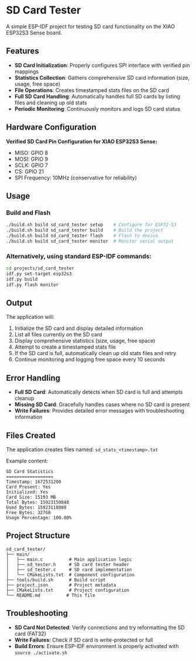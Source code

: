 # SD Card Tester

A simple ESP-IDF project for testing SD card functionality on the XIAO ESP32S3 Sense board.

## Features

- **SD Card Initialization**: Properly configures SPI interface with verified pin mappings
- **Statistics Collection**: Gathers comprehensive SD card information (size, usage, free space)
- **File Operations**: Creates timestamped stats files on the SD card
- **Full SD Card Handling**: Automatically handles full SD cards by listing files and cleaning up old stats
- **Periodic Monitoring**: Continuously monitors and logs SD card status

## Hardware Configuration

**Verified SD Card Pin Configuration for XIAO ESP32S3 Sense:**
- MISO: GPIO 8
- MOSI: GPIO 9  
- SCLK: GPIO 7
- CS: GPIO 21
- SPI Frequency: 10MHz (conservative for reliability)

## Usage

### Build and Flash
```bash
./build.sh build sd_card_tester setup    # Configure for ESP32-S3
./build.sh build sd_card_tester build    # Build the project  
./build.sh build sd_card_tester flash    # Flash to device
./build.sh build sd_card_tester monitor  # Monitor serial output
```

### Alternatively, using standard ESP-IDF commands:
```bash
cd projects/sd_card_tester
idf.py set-target esp32s3
idf.py build
idf.py flash monitor
```

## Output

The application will:

1. Initialize the SD card and display detailed information
2. List all files currently on the SD card
3. Display comprehensive statistics (size, usage, free space)
4. Attempt to create a timestamped stats file
5. If the SD card is full, automatically clean up old stats files and retry
6. Continue monitoring and logging free space every 10 seconds

## Error Handling

- **Full SD Card**: Automatically detects when SD card is full and attempts cleanup
- **Missing SD Card**: Gracefully handles cases where no SD card is present
- **Write Failures**: Provides detailed error messages with troubleshooting information

## Files Created

The application creates files named: `sd_stats_<timestamp>.txt`

Example content:
```
SD Card Statistics
==================
Timestamp: 1672531200
Card Present: Yes
Initialized: Yes
Card Size: 15193 MB
Total Bytes: 15923150848
Used Bytes: 15923118080
Free Bytes: 32768
Usage Percentage: 100.00%
```

## Project Structure

```
sd_card_tester/
├── main/
│   ├── main.c          # Main application logic
│   ├── sd_tester.h     # SD card tester header
│   ├── sd_tester.c     # SD card implementation
│   └── CMakeLists.txt  # Component configuration
├── tools/build.sh      # Build script
├── project.json        # Project metadata
├── CMakeLists.txt      # Project configuration
└── README.md          # This file
```

## Troubleshooting

- **SD Card Not Detected**: Verify connections and try reformatting the SD card (FAT32)
- **Write Failures**: Check if SD card is write-protected or full
- **Build Errors**: Ensure ESP-IDF environment is properly activated with `source ./activate.sh`